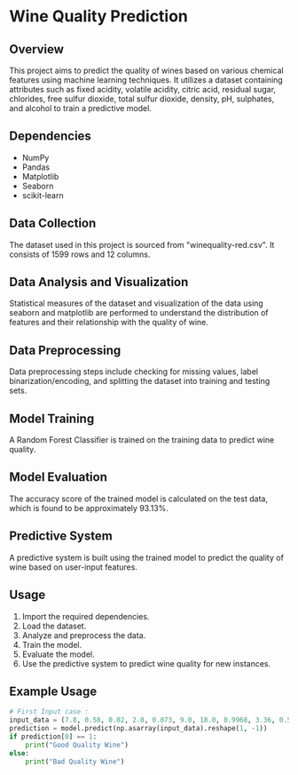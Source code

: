 # Wine Quality Prediction

## Overview

This project aims to predict the quality of wines based on various chemical features using machine learning techniques. It utilizes a dataset containing attributes such as fixed acidity, volatile acidity, citric acid, residual sugar, chlorides, free sulfur dioxide, total sulfur dioxide, density, pH, sulphates, and alcohol to train a predictive model.

## Dependencies

- NumPy
- Pandas
- Matplotlib
- Seaborn
- scikit-learn

## Data Collection

The dataset used in this project is sourced from "winequality-red.csv". It consists of 1599 rows and 12 columns.

## Data Analysis and Visualization

Statistical measures of the dataset and visualization of the data using seaborn and matplotlib are performed to understand the distribution of features and their relationship with the quality of wine.

## Data Preprocessing

Data preprocessing steps include checking for missing values, label binarization/encoding, and splitting the dataset into training and testing sets.

## Model Training

A Random Forest Classifier is trained on the training data to predict wine quality.

## Model Evaluation

The accuracy score of the trained model is calculated on the test data, which is found to be approximately 93.13%.

## Predictive System

A predictive system is built using the trained model to predict the quality of wine based on user-input features.

## Usage

1. Import the required dependencies.
2. Load the dataset.
3. Analyze and preprocess the data.
4. Train the model.
5. Evaluate the model.
6. Use the predictive system to predict wine quality for new instances.

## Example Usage

```python
# First Input case :
input_data = (7.8, 0.58, 0.02, 2.0, 0.073, 9.0, 18.0, 0.9968, 3.36, 0.57, 9.5)
prediction = model.predict(np.asarray(input_data).reshape(1, -1))
if prediction[0] == 1:
    print("Good Quality Wine")
else:
    print("Bad Quality Wine")
```
